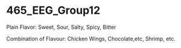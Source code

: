 # 465_EEG_Group12

Plain Flavor: Sweet, Sour, Salty, Spicy, Bitter

Combination of Flavour: Chicken Wings, Chocolate,etc, Shrimp, etc.

